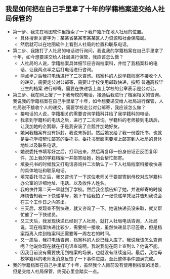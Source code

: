 ## 我是如何把在自己手里拿了十年的学籍档案递交给人社局保管的
* 第一步、我先在地图软件里搜索了一下我户籍所在地人社局的位置。
  - 具体搜索关键字为：某某省某某市某某区人力资源和社会保障局。
  - 然后就可以在地图软件上看到人社局的位置和联系电话。
* 第二步、我拨打了人社局的电话进行询问，我说我的学籍档案在自己手里拿了十年，如今想要递交给人社局进行保管，我应该怎么做？
  - 人社局的人说，学籍档案具体细节应咨询档案科，并给了我档案科的电话，让我两点半之后打电话进行咨询。
  - 两点半之后我打电话进行了二次咨询。档案科的人说学籍档案不接收个人的递交，需要走公对公邮寄，需要让学校使用邮政快递，按照 普通高校毕业生的档案 进行邮寄。需要在快递袋上盖上学校的公章表示是公对公。
* 第三步、我在网上搜了一下我母校的电话，接通后我进行了档案相关的咨询。我说我的学籍档案在自己手里拿了十年，如今想要递交给人社局进行保管，人社局说不接收个人的递交，需要学校走公对公邮寄，我应该怎么做？
  - 接电话的人说，学籍相关的需要咨询学籍科并给了我学籍科的电话。
  - 我拿到学籍科的电话之后，进行了二次咨询。学籍科的老师接到电话后，让我加她的企鹅聊。于是我安装了企鹅并加她好友。
  - 她问我档案有没有拆封，我说未拆封。然后她发给了我一份委托书，也就是委托学校帮忙邮寄的委托书。委托书里面需要填上邮寄到人社局的具体地址以及联系电话。
  - 她说委托书填写好之后，打印出来，然后再复印一份身份证正反面复印件，加上我的学籍档案一并邮寄给她，她会帮忙邮寄。
  - 填委托书的时候我又打电话咨询并二次确认了一下人社局档案科接收快递的具体地址和联系电话。
  - 填完委托书之后，我又咨询了一下这位老师关于要邮寄到母校对应学籍科办公室的详细地址、电话、以及收件人姓名。
  - 我的快件第二天一早就到了学校。然后我企鹅告知了她，并说邮寄的时候麻烦告知我一下快递单号，她下午给我拍了一张快递单凭证并告知我说会在三个工作日之内寄出。
  - 三天后，发现查不到快递，就又咨询了一下。她说快递员没来取，就又帮忙催了一下快递员。
  - 又三天后，我发现快递已经到了人社局，就打人社局电话咨询，人社局说，现在档案快递比较少，需要统一接收，虽然快递显示已签收，但是档案距离入库到档案科还需要等一周左右的时间。
  - 又一周后，我打电话咨询，档案科的人说已经入库了。我说我该怎么查询呢？他说你现在就在打电话查询啊。我说我能在网上查到么？他说不能。
  - 因我目前没有需要使用到档案的场景，也就没有继续追问。最后，我给母校学籍科的老师发消息反馈了一下事件进度。至此整体事件圆满完成。
* 我的学籍档案在自己手里拿了十年，虽然我个人目前没有使用到档案的场景，但是交给人社局保管，终究心里会踏实一点。
